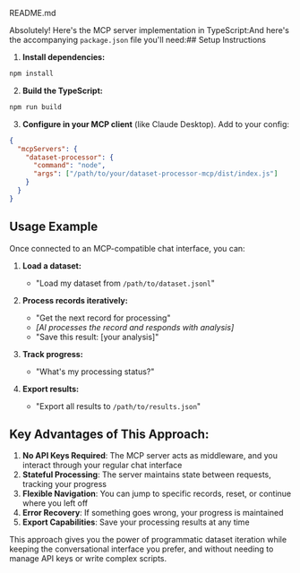README.md

Absolutely! Here's the MCP server implementation in TypeScript:And here's the accompanying `package.json` file you'll need:## Setup Instructions

1. **Install dependencies:**
```bash
npm install
```

2. **Build the TypeScript:**
```bash
npm run build
```

3. **Configure in your MCP client** (like Claude Desktop). Add to your config:
```json
{
  "mcpServers": {
    "dataset-processor": {
      "command": "node",
      "args": ["/path/to/your/dataset-processor-mcp/dist/index.js"]
    }
  }
}
```

## Usage Example

Once connected to an MCP-compatible chat interface, you can:

1. **Load a dataset:**
   - "Load my dataset from `/path/to/dataset.jsonl`"

2. **Process records iteratively:**
   - "Get the next record for processing"
   - *[AI processes the record and responds with analysis]*
   - "Save this result: [your analysis]"

3. **Track progress:**
   - "What's my processing status?"

4. **Export results:**
   - "Export all results to `/path/to/results.json`"

## Key Advantages of This Approach:

1. **No API Keys Required**: The MCP server acts as middleware, and you interact through your regular chat interface
2. **Stateful Processing**: The server maintains state between requests, tracking your progress
3. **Flexible Navigation**: You can jump to specific records, reset, or continue where you left off
4. **Error Recovery**: If something goes wrong, your progress is maintained
5. **Export Capabilities**: Save your processing results at any time

This approach gives you the power of programmatic dataset iteration while keeping the conversational interface you prefer, and without needing to manage API keys or write complex scripts.
